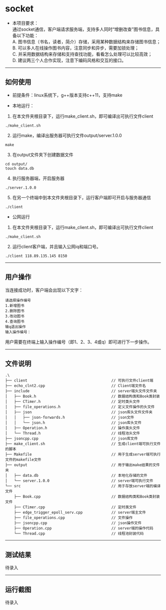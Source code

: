 # socket
* 本项目要求：\
通过socket通信，客户端请求服务端，支持多人同时“增删改查”图书信息，具备以下功能：\
	A. 图书信息（书名，读者，简介）存储，采用某种数据结构来存储图书信息；\
	B. 可以多人在线操作图书内容，注意同步和异步，需要加锁处理；\
	C. 并采用数据结构来存储和支持查找功能，看看怎么处理可以比较高效；\
	D. 建议两三个人合作实现，注意下编码风格和交互的接口。

---
## 如何使用
* 前提条件：linux系统下，g++版本支持c++11，支持make

* 本地运行：
1. 在本文件夹根目录下，运行make_client.sh，即可编译出可执行文件client
```shell
./make_client.sh
```
2. 运行make，编译出服务器可执行文件output/server.1.0.0
```shell
make
```
3. 在output文件夹下创建数据文件
```shell
cd output/
touch data.db
```
4. 执行服务器端，开启服务器
```shell
./server.1.0.0
```
5. 在另一个终端中到本文件夹根目录下，运行客户端即可开启与服务器通信
```shell
./client
```

* 公网运行
1. 在本文件夹根目录下，运行make_client.sh，即可编译出可执行文件client
```shell
./make_client.sh
```
2. 运行client客户端，并且输入公网iq和端口号。
```shell
./client 118.89.135.145 8150
```
---
## 用户操作
当连接成功时，客户端会出现以下文字：
```shell
请选择操作编号
1.新增图书
2.删除图书
3.改动图书
4.查询图书
输q退出操作
输入操作编号：
```
用户需要在终端上输入操作编号（即1、2、3、4或q）即可进行下一步操作。

---
## 文件说明
```
.\
├── client                                      // 可执行文件client端
├── echo_clnt2.cpp                              // Client端文件名
├── include                                     // server端头文件文件夹
│   ├── Book.h                                  // 数据结构类和Book类封装
│   ├── CTimer.h                                // 定时类头文件
│   ├── file_operations.h                       // 定义文件操作的头文件
│   ├── json                                    // json库头文件文件夹
│   │   ├── json-forwards.h                     // json文件
│   │   └── json.h                              // json库头文件
│   ├── Operation.h                             // 操作类头文件
│   └── Thread.h                                // 线程池头文件
├── jsoncpp.cpp                                 // json库文件
├── make_client.sh                              // 生成client端可执行文件的脚本
├── Makefile                                    // 用于生成server端可执行文件的makefile文件
├── output                                      // 用于输出make结果的文件夹
│   ├── data.db                                 // 本地化存储的文件
│   └── server.1.0.0                            // server端可执行文件
└── src                                         // 用于存放server端的编译文件        
    ├── Book.cpp                                // 数据结构类和Book类封装文件
    ├── CTimer.cpp                              // 定时类文件
    ├── edge_trigger_epoll_serv.cpp             // server端主文件
    ├── file_operations.cpp                     // 文件操作
    ├── jsoncpp.cpp                             // json操作文件
    ├── Operation.cpp                           // server端的操作代码
    └── Thread.cpp                              // 线程池封装代码
```
---
## 测试结果
待录入

---
## 运行截图
待录入
